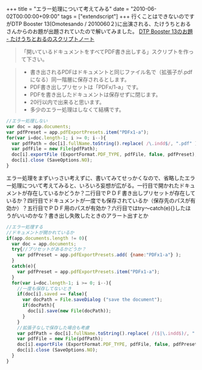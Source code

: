 +++
title = "エラー処理について考えてみる"
date = "2010-06-02T00:00:00+09:00"
tags = ["extendscript"]
+++
行くことはできないのですがDTP Booster 13(Omotesando / 2010060２)に出演される、たけうちとおるさんからのお題が出題されていたので解いてみました。 [DTP Booster 13のお題 - たけうちとおるのスクリプトノート](http://www.adg7.com/takenote_b/2010/05/dtp-booster-13-1.html) <blockquote>「開いているドキュメントをすべてPDF書き出しする」スクリプトを作って下さい。</blockquote><blockquote><ul><li>書き出されるPDFはドキュメントと同じファイル名で（拡張子が.pdfになる）同一階層に保存されるとします。</li><li>PDF書き出しプリセットは「PDFx/1-a」です。</li><li>PDFを書き出したドキュメントは保存せずに閉じます。</li><li>20行以内で出来ると思います。</li><li>多少のエラー処理はしなくて結構です。</li></ul></blockquote>

```js
//エラー処理しない
var doc = app.documents;
var pdfPreset = app.pdfExportPresets.item("PDFx1-a");
for(var i=doc.length-1; i >= 0; i--){
  var pdfPath = doc[i].fullName.toString().replace( /\.indd$/, ".pdf" );
  var pdfFile = new File(pdfPath);
  doc[i].exportFile (ExportFormat.PDF_TYPE, pdfFile, false, pdfPreset);
  doc[i].close (SaveOptions.NO);
}
```

エラー処理をまずいっさい考えずに、書いてみてせっかくなので、省略したエラー処理について考えてみると、いろいろ妄想が広がる。一行目で開かれたドキュメントが存在しているかどうか？二行目でＰＤＦ書き出しプリセットが存在しているか？四行目でドキュメントが一度でも保存されているか（保存先のパスが有効か）？五行目でＰＤＦ用のパスが有効か？六行目ではtry〜catch(e){}したほうがいいのかな？書き出し失敗したときのアラート出すとか

```js
//エラー処理する
//ドキュメントが開かれているか
if(app.documents.length != 0){
  var doc = app.documents;
  try{//プリセットがあるかどうか？
    var pdfPreset = app.pdfExportPresets.add( {name:"PDFx1-a"} );
  }
  catch(e){
    var pdfPreset = app.pdfExportPresets.item("PDFx1-a");
  }
  for(var i=doc.length-1; i >= 0; i--){
    //一度も保存してないとき
    if(doc[i].saved == false){
      var docPath = File.saveDialog ("save the document");
      if(docPath){
        doc[i].save(new File(docPath));
      }
    }
    //拡張子なしで保存した場合も考慮
    var pdfPath = doc[i].fullName.toString().replace( /($|\.indd$)/, ".pdf" );
    var pdfFile = new File(pdfPath);
    doc[i].exportFile (ExportFormat.PDF_TYPE, pdfFile, false, pdfPreset);
    doc[i].close (SaveOptions.NO);
  }
}
```